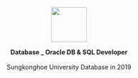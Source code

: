 <p align="center">
         <a href="https://github.com/Hwan0808/Database_Study" target="_self"><img src="https://user-images.githubusercontent.com/57865037/113129065-70f65780-9255-11eb-9925-ca96275beaf1.png" width="80px" height="80px"></img></a>
         
<p align="center"> 
         <B>Database _ Oracle DB & SQL Developer</B><br><br>
         Sungkonghoe University Database in 2019 <br> 
</p>
